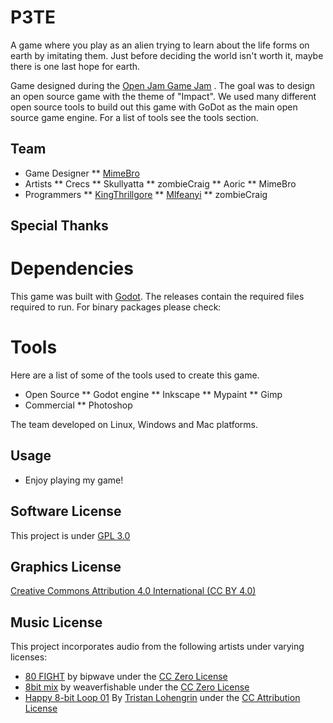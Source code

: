 # P3TE
A game where you play as an alien trying to learn about the life forms on earth by imitating them.  Just
before deciding the world isn't worth it, maybe there is one last hope for earth.

Game designed during the [Open Jam Game Jam](https://itch.io/jam/open-jam-1) . The goal was to design an open source game with the theme of "Impact".
We used many different open source tools to build out this game with GoDot as the main open source game engine.
For a list of tools see the tools section.

## Team

* Game Designer
** [MimeBro](https://mimebro.tumblr.com/)
* Artists
** Crecs
** Skullyatta
** zombieCraig
** Aoric
** MimeBro
* Programmers
** [KingThrillgore](https://kingthrillgore.itch.io/)
** [Mlfeanyi](https://mifeanyi.itch.io/)
** zombieCraig

## Special Thanks

# Dependencies
This game was built with [Godot](https://godotengine.org/). The releases contain the required files required to run. For binary packages please check:

# Tools
Here are a list of some of the tools used to create this game.

* Open Source
** Godot engine
** Inkscape
** Mypaint
** Gimp
* Commercial
** Photoshop

The team developed on Linux, Windows and Mac platforms.

## Usage
* Enjoy playing my game!

## Software License
This project is under [GPL 3.0](https://github.com/MIfeanyi/P3TE/blob/master/LICENSE)

## Graphics License
[Creative Commons Attribution 4.0 International (CC BY 4.0) ](https://creativecommons.org/licenses/by/4.0/)

## Music License
This project incorporates audio from the following artists under varying
licenses:

* [80 FIGHT](https://freesound.org/people/bipwave/sounds/393859/) by bipwave
  under the [CC Zero License](http://creativecommons.org/publicdomain/zero/1.0/)
* [8bit mix](https://freesound.org/people/weaverfishable/sounds/151780/) by weaverfishable under the [CC Zero License](http://creativecommons.org/publicdomain/zero/1.0/)
* [Happy 8-bit Loop 01](https://freesound.org/people/Tristan_Lohengrin/sounds/343835/) By [Tristan Lohengrin](http://tristanlohengrin.wixsite.com/studio) under the [CC Attribution License](http://creativecommons.org/licenses/by/3.0/)
